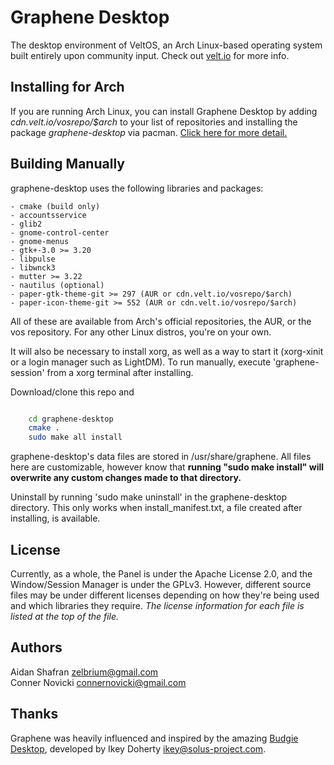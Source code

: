 Graphene Desktop
==========

The desktop environment of VeltOS, an Arch Linux-based operating system
built entirely upon community input. Check out [velt.io](https://www.velt.io)
for more info.

Installing for Arch
--------

If you are running Arch Linux, you can install Graphene Desktop by adding
*cdn.velt.io/vosrepo/$arch* to your list of repositories and installing the
package *graphene-desktop* via pacman. [Click here for more detail.](https://velt.io/veltos-installation/)

Building Manually
--------

graphene-desktop uses the following libraries and packages:

    - cmake (build only)
    - accountsservice
    - glib2
    - gnome-control-center
    - gnome-menus
    - gtk+-3.0 >= 3.20
    - libpulse
    - libwnck3
    - mutter >= 3.22
    - nautilus (optional)
    - paper-gtk-theme-git >= 297 (AUR or cdn.velt.io/vosrepo/$arch)
    - paper-icon-theme-git >= 552 (AUR or cdn.velt.io/vosrepo/$arch)

All of these are available from Arch's official repositories, the AUR,
or the vos repository. For any other Linux distros, you're on your own.

It will also be necessary to install xorg, as well as a way to start
it (xorg-xinit or a login manager such as LightDM). To run manually,
execute 'graphene-session' from a xorg terminal after installing.

Download/clone this repo and

```bash

    cd graphene-desktop
    cmake .
    sudo make all install
```

graphene-desktop's data files are stored in /usr/share/graphene.
All files here are customizable, however know that **running "sudo make install"
will overwrite any custom changes made to that directory.**

Uninstall by running 'sudo make uninstall' in the graphene-desktop directory.
This only works when install_manifest.txt, a file created after installing, is
available.

License
--------

Currently, as a whole, the Panel is under the Apache License 2.0, and the
Window/Session Manager is under the GPLv3. However, different source files may
be under different licenses depending on how they're being used and which
libraries they require. *The license information for each file is listed at the
top of the file.*

Authors
--------

Aidan Shafran <zelbrium@gmail.com>  
Conner Novicki <connernovicki@gmail.com>

Thanks
--------

Graphene was heavily influenced and inspired by the amazing [Budgie Desktop](https://solus-project.com/budgie/), developed by Ikey Doherty <ikey@solus-project.com>.
